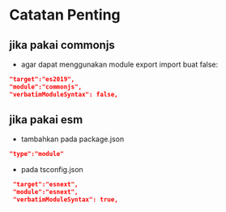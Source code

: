 # Catatan Penting

## jika pakai commonjs
- agar dapat menggunakan module export import buat false:
 ```json
 "target":"es2019",
 "module":"commonjs",
 "verbatimModuleSyntax": false,
 ```

 ## jika pakai esm
 - tambahkan pada package.json 
 ```json
 "type":"module"
 ```
 - pada tsconfig.json
 ```json
  "target":"esnext",
  "module":"esnext",
  "verbatimModuleSyntax": true,
 ```


